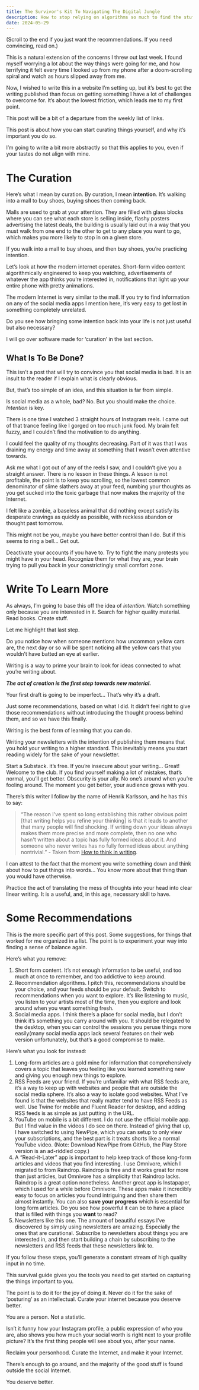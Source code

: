 ```yaml
---
title: The Survivor's Kit To Navigating The Digital Jungle
description: How to stop relying on algorithms so much to find the stuff you like.
date: 2024-05-29
---
```


(Scroll to the end if you just want the recommendations. If you need convincing, read on.)

This is a natural extension of the concerns I threw out last week. I found myself worrying a lot about the way things were going for me, and how terrifying it felt every time I looked up from my phone after a doom-scrolling spiral and watch as hours slipped away from me.

Now, I wished to write this in a website I’m setting up, but it’s best to get the writing published than focus on getting something I have a lot of challenges to overcome for. It’s about the lowest friction, which leads me to my first point.

This post will be a bit of a departure from the weekly list of links.

This post is about how you can start curating things yourself, and why it’s important you do so.

I’m going to write a bit more abstractly so that this applies to you, even if your tastes do not align with mine.

# The Curation

Here’s what I mean by curation. By curation, I mean **intention**. It’s walking into a mall to buy shoes, buying shoes then coming back.

Malls are used to grab at your attention. They are filled with glass blocks where you can see what each store is selling inside, flashy posters advertising the latest deals, the building is usually laid out in a way that you must walk from one end to the other to get to any place you want to go, which makes you more likely to stop in on a given store.

If you walk into a mall to buy shoes, and then buy shoes, you’re practicing intention.

Let’s look at how the modern internet operates. Short-form video content algorithmically engineered to keep you watching, advertisements of whatever the app thinks you’re interested in, notifications that light up your entire phone with pretty animations.

The modern Internet is very similar to the mall. If you try to find information on any of the social media apps I mention here, it’s very easy to get lost in something completely unrelated.

Do you see how bringing some intention back into your life is not just useful but also necessary?

I will go over software made for ‘curation’ in the last section.

## What Is To Be Done?

This isn’t a post that will try to convince you that social media is bad. It is an insult to the reader if I explain what is clearly obvious.

But, that’s too simple of an idea, and this situation is far from simple.

Is social media as a whole, bad? No. But you should make the choice. _Intention_ is key.

There is one time I watched 3 straight hours of Instagram reels. I came out of that trance feeling like I gorged on too much junk food. My brain felt fuzzy, and I couldn’t find the motivation to do anything.

I could feel the quality of my thoughts decreasing. Part of it was that I was draining my energy and time away at something that I wasn’t even attentive towards.

Ask me what I got out of any of the reels I saw, and I couldn’t give you a straight answer. There is no lesson in these things. A lesson is not profitable, the point is to keep you scrolling, so the lowest common denominator of slime slathers away at your feed, numbing your thoughts as you get sucked into the toxic garbage that now makes the majority of the Internet.

I felt like a zombie, a baseless animal that did nothing except satisfy its desperate cravings as quickly as possible, with reckless abandon or thought past tomorrow.

This might not be you, maybe you have better control than I do. But if this seems to ring a bell… Get out.

Deactivate your accounts if you have to. Try to fight the many protests you might have in your head. Recognize them for what they are, your brain trying to pull you back in your constrictingly small comfort zone.

# Write To Learn More

As always, I’m going to base this off the idea of _intention._ Watch something only because you are interested in it. Search for higher quality material. Read books. Create stuff.

Let me highlight that last step.

Do you notice how when someone mentions how uncommon yellow cars are, the next day or so will be spent noticing all the yellow cars that you wouldn’t have batted an eye at earlier.

Writing is a way to prime your brain to look for ideas connected to what you’re writing about.

_**The act of creation is the first step towards new material.**_

Your first draft is going to be imperfect… That’s why it’s a draft.

Just some recommendations, based on what I did. It didn’t feel right to give those recommendations without introducing the thought process behind them, and so we have this finally.

Writing is the best form of learning that you can do.

Writing your newsletters with the intention of publishing them means that you hold your writing to a higher standard. This inevitably means you start reading widely for the sake of your newsletter.

Start a Substack. it’s free. If you’re insecure about your writing… Great! Welcome to the club. If you find yourself making a lot of mistakes, that’s normal, you’ll get better. Obscurity is your ally. No one’s around when you’re fooling around. The moment you get better, your audience grows with you.

There’s this writer I follow by the name of Henrik Karlsson, and he has this to say:

> “The reason I've spent so long establishing this rather obvious point [that writing helps you refine your thinking] is that it leads to another that many people will find shocking. If writing down your ideas always makes them more precise and more complete, then no one who hasn't written about a topic has fully formed ideas about it. And someone who never writes has no fully formed ideas about anything nontrivial.” - Taken from [How to think in writing](https://www.henrikkarlsson.xyz/p/writing-to-think).

I can attest to the fact that the moment you write something down and think about how to put things into words… You know more about that thing than you would have otherwise.

Practice the act of translating the mess of thoughts into your head into clear linear writing. It is a useful, and, in this age, necessary skill to have.

# Some Recommendations

This is the more specific part of this post. Some suggestions, for things that worked for me organized in a list. The point is to experiment your way into finding a sense of balance again.

Here’s what you remove:

1. Short form content. It’s not enough information to be useful, and too much at once to remember, and too addictive to keep around.
2. Recommendation algorithms. I pitch this, recommendations should be your choice, and your feeds should be your default. Switch to recommendations when you want to explore. It’s like listening to music, you listen to your artists most of the time, then you explore and look around when you want something fresh.
3. Social media apps. I think there’s a place for social media, but I don’t think it’s something you carry around with you. It should be relegated to the desktop, when you can control the sessions you peruse things more easily(many social media apps lack several features on their web version unfortunately, but that’s a good compromise to make.

Here’s what you look for instead:

1. Long-form articles are a gold mine for information that comprehensively covers a topic that leaves you feeling like you learned something new and giving you enough new things to explore.
2. RSS Feeds are your friend. If you’re unfamiliar with what RSS feeds are, it’s a way to keep up with websites and people that are outside the social media sphere. It’s also a way to isolate good websites. What I’ve found is that the websites that really matter tend to have RSS Feeds as well. Use Twine for mobile and Fluent Reader for desktop, and adding RSS feeds is as simple as just putting in the URL.
3. YouTube on mobile is a bit different. I do not use the official mobile app. But I find value in the videos I do see on there. Instead of giving that up, I have switched to using NewPipe, which you can setup to only view your subscriptions, and the best part is it treats shorts like a normal YouTube video. (Note: Download NewPipe from GitHub, the Play Store version is an ad-riddled copy.)
4. A “Read-it-Later” app is important to help keep track of those long-form articles and videos that you find interesting. I use Omnivore, which I migrated to from Raindrop. Raindrop is free and it works great for more than just articles, but Omnivore has a simplicity that Raindrop lacks. Raindrop is a great option nonetheless. Another great app is Instapaper, which I used for a while before Omnivore. These apps make it incredibly easy to focus on articles you found intriguing and then share them almost instantly. You can also **save your progress** which is essential for long form articles. Do you see how powerful it can be to have a place that is filled with things you **want** to read?
5. Newsletters like this one. The amount of beautiful essays I’ve discovered by simply using newsletters are amazing. Especially the ones that are curational. Subscribe to newsletters about things you are interested in, and then start building a chain by subscribing to the newsletters and RSS feeds that these newsletters link to.

If you follow these steps, you’ll generate a constant stream of high quality input in no time.

This survival guide gives you the tools you need to get started on capturing the things important to you.

The point is to do it for the joy of doing it. Never do it for the sake of ‘posturing’ as an intellectual. Curate your internet because you deserve better.

You are a person. Not a statistic.

Isn’t it funny how your Instagram profile, a public expression of who you are, also shows you how much your social worth is right next to your profile picture? It’s the first thing people will see about you, after your name.

Reclaim your personhood. Curate the Internet, and make it your Internet.

There’s enough to go around, and the majority of the good stuff is found outside the social Internet.

You deserve better.
